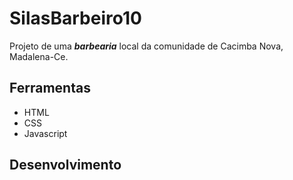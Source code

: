 # SilasBarbeiro10
Projeto de uma ***barbearia*** local da comunidade de Cacimba Nova, Madalena-Ce.

## Ferramentas 
* HTML
* CSS
* Javascript

## Desenvolvimento

